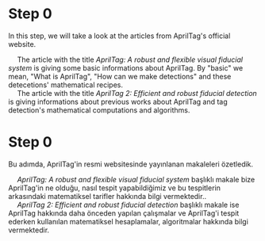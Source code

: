 # Step 0

In this step, we will take a look at the articles from AprilTag's official website.  
  
&emsp; The article with the title *AprilTag: A robust and flexible visual fiducial system* is giving some basic informations about AprilTag. By "basic" we mean, "What is AprilTag", "How can we make detections" and these detecetions' mathematical recipes.  
&emsp; The article with the title *AprilTag 2: Efficient and robust fiducial detection* is giving informations about previous works about AprilTag and tag detection's mathematical computations and algorithms.

# Step 0  

Bu adımda, AprilTag'in resmi websitesinde yayınlanan makaleleri özetledik.  
  
  
&emsp; *AprilTag: A robust and flexible visual fiducial system* başlıklı makale bize AprilTag'in ne olduğu, nasıl tespit yapabildiğimiz ve bu tespitlerin arkasındaki matematiksel tarifler hakkında bilgi vermektedir..  
&emsp; *AprilTag 2: Efficient and robust fiducial detection* başlıklı makale ise AprilTag hakkında daha önceden yapılan çalışmalar ve AprilTag'i tespit ederken kullanılan matematiksel hesaplamalar, algoritmalar hakkında bilgi vermektedir.

